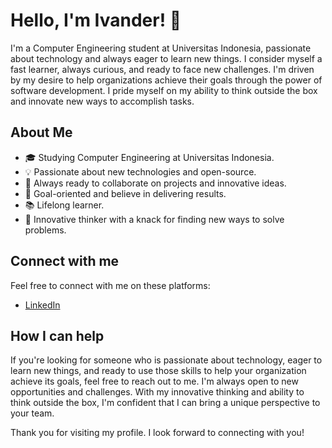 # Hello, I'm Ivander! 👋

I'm a Computer Engineering student at Universitas Indonesia, passionate about technology and always eager to learn new things. I consider myself a fast learner, always curious, and ready to face new challenges. I'm driven by my desire to help organizations achieve their goals through the power of software development. I pride myself on my ability to think outside the box and innovate new ways to accomplish tasks.

## About Me

- 🎓 Studying Computer Engineering at Universitas Indonesia.
- 💡 Passionate about new technologies and open-source.
- 🚀 Always ready to collaborate on projects and innovative ideas.
- 🎯 Goal-oriented and believe in delivering results.
- 📚 Lifelong learner.
- 🧠 Innovative thinker with a knack for finding new ways to solve problems.

## Connect with me

Feel free to connect with me on these platforms:

- [LinkedIn](https://www.linkedin.com/in/ivander-wijaya/)
<!--- [Twitter](https://twitter.com/your-twitter-handle/)-->
<!--- [Personal Website](https://your-website.com/)-->

## How I can help

If you're looking for someone who is passionate about technology, eager to learn new things, and ready to use those skills to help your organization achieve its goals, feel free to reach out to me. I'm always open to new opportunities and challenges. With my innovative thinking and ability to think outside the box, I'm confident that I can bring a unique perspective to your team.

Thank you for visiting my profile. I look forward to connecting with you!

<!--
**Iv4nd3r/Iv4nd3r** is a ✨ _special_ ✨ repository because its `README.md` (this file) appears on your GitHub profile.

Here are some ideas to get you started:

- 🔭 I’m currently working on ...
- 🌱 I’m currently learning ...
- 👯 I’m looking to collaborate on ...
- 🤔 I’m looking for help with ...
- 💬 Ask me about ...
- 📫 How to reach me: ...
- 😄 Pronouns: ...
- ⚡ Fun fact: ...
-->
